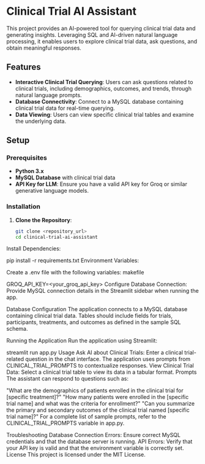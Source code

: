 # Clinical Trial AI Assistant

This project provides an AI-powered tool for querying clinical trial data and generating insights. Leveraging SQL and AI-driven natural language processing, it enables users to explore clinical trial data, ask questions, and obtain meaningful responses.

## Features

- **Interactive Clinical Trial Querying**: Users can ask questions related to clinical trials, including demographics, outcomes, and trends, through natural language prompts.
- **Database Connectivity**: Connect to a MySQL database containing clinical trial data for real-time querying.
- **Data Viewing**: Users can view specific clinical trial tables and examine the underlying data.

## Setup

### Prerequisites

- **Python 3.x**
- **MySQL Database** with clinical trial data
- **API Key for LLM**: Ensure you have a valid API key for Groq or similar generative language models.

### Installation

1. **Clone the Repository**:
   ```bash
   git clone <repository_url>
   cd clinical-trial-ai-assistant
Install Dependencies:

pip install -r requirements.txt
Environment Variables:

Create a .env file with the following variables:
makefile

GROQ_API_KEY=<your_groq_api_key>
Configure Database Connection: Provide MySQL connection details in the Streamlit sidebar when running the app.

Database Configuration
The application connects to a MySQL database containing clinical trial data. Tables should include fields for trials, participants, treatments, and outcomes as defined in the sample SQL schema.

Running the Application
Run the application using Streamlit:

streamlit run app.py
Usage
Ask AI about Clinical Trials:
Enter a clinical trial-related question in the chat interface. The application uses prompts from CLINICAL_TRIAL_PROMPTS to contextualize responses.
View Clinical Trial Data:
Select a clinical trial table to view its data in a tabular format.
Prompts
The assistant can respond to questions such as:

"What are the demographics of patients enrolled in the clinical trial for [specific treatment]?"
"How many patients were enrolled in the [specific trial name] and what was the criteria for enrollment?"
"Can you summarize the primary and secondary outcomes of the clinical trial named [specific trial name]?"
For a complete list of sample prompts, refer to the CLINICAL_TRIAL_PROMPTS variable in app.py.

Troubleshooting
Database Connection Errors: Ensure correct MySQL credentials and that the database server is running.
API Errors: Verify that your API key is valid and that the environment variable is correctly set.
License
This project is licensed under the MIT License.
